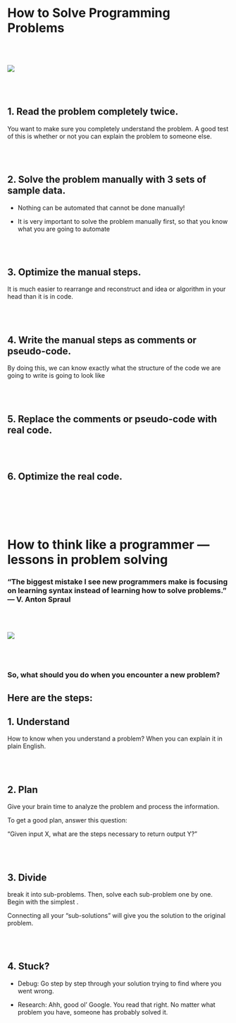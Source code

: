 # How to Solve Programming Problems

<br><br>

![](https://wp.technologyreview.com/wp-content/uploads/2020/02/puzzle-the-mans-hand-completest20gjo1nw-web-2.jpg?resize=1200,600)

<br><br>

## 1. Read the problem completely twice.

You want to make sure you completely understand the problem.  A good test of this is whether or not you can explain the problem to someone else.

<br><br>

## 2. Solve the problem manually with 3 sets of  sample data.

- Nothing can be automated that cannot be done manually!

- It is very important to solve the problem manually first, so that you know what you are going to automate

<br><br>

## 3. Optimize the manual steps.

 It is much easier to rearrange and reconstruct and idea or algorithm in your head than it is in code.

 <br><br>

## 4. Write the manual steps as comments or pseudo-code.

By doing this, we can know exactly what the structure of the code we are going to write is going to look like

 <br><br>

## 5. Replace the comments or pseudo-code with real code.

 <br><br>


## 6. Optimize the real code.

 <br><br>
 <br><br>

# How to think like a programmer — lessons in problem solving

### “The biggest mistake I see new programmers make is focusing on learning syntax instead of learning how to solve problems.” — V. Anton Spraul

<br><br>

![](https://cdn.dribbble.com/users/2311/screenshots/2586682/cube-brain.jpg
)

<br><br>

### So, what should you do when you encounter a new problem?

## Here are the steps: 

## 1. Understand

How to know when you understand a problem? When you can explain it in plain English.

<br><br>

## 2. Plan
Give your brain time to analyze the problem and process the information.

To get a good plan, answer this question:

“Given input X, what are the steps necessary to return output Y?”

<br><br>

## 3. Divide

break it into sub-problems. Then, solve each sub-problem one by one. Begin with the simplest . 

Connecting all your “sub-solutions” will give you the solution to the original problem.

<br><br>


## 4. Stuck?

- Debug: Go step by step through your solution trying to find where you went wrong. 

- Research: Ahh, good ol’ Google. You read that right. No matter what problem you have, someone has probably solved it. 

<br><br>


